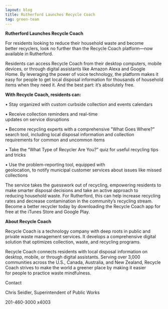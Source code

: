 ```yaml
---
layout: blog
title: Rutherford Launches Recycle Coach
tag: green-team
---
```


**Rutherford Launches Recycle Coach** 

For residents looking to reduce their household waste and become better recyclers,
look no further than the Recycle Coach platform—now available in Rutherford.  

Residents can access Recycle Coach from their desktop computers, mobile devices, or through digital
assistants like Amazon Alexa and Google Home. By leveraging the power of voice technology, the
platform makes it easy for people to get local disposal information for thousands of household items
when they need it. And the best part: it’s absolutely free.  

**With Recycle Coach, residents can:**  

• Stay organized with custom curbside collection and events calendars 

• Receive collection reminders and real-time updates on service disruptions  

• Become recycling experts with a comprehensive &quot;What Goes Where?&quot; search tool, including
local disposal information and collection requirements for common and uncommon items 

• Take the “What Type of Recycler Are You?” quiz for useful recycling tips and tricks 

• Use the problem-reporting tool, equipped with geolocation, to notify municipal customer
services about issues like missed collections  

The service takes the guesswork out of recycling, empowering residents to make smarter disposal
decisions and take an active approach to reducing household waste. For Rutherford, this can help
increase recycling rates and decrease contamination in the community’s recycling stream. 
Become a better recycler today by downloading the Recycle Coach app for free at the iTunes
Store and Google Play. 

**About Recycle Coach** 

Recycle Coach is a technology company with deep roots in public and private waste management
services. It develops a comprehensive digital solution that optimizes collection, waste, and recycling
programs. 

Recycle Coach connects residents with local disposal information on desktop, mobile, or
through digital assistants. Serving over 3,000 communities across the U.S., Canada, Australia, and New
Zealand, Recycle Coach strives to make the world a greener place by making it easier
for people to practice waste mindfulness.  


Contact 

Chris Seidler, Superintendent of Public Works

201-460-3000 x4003
